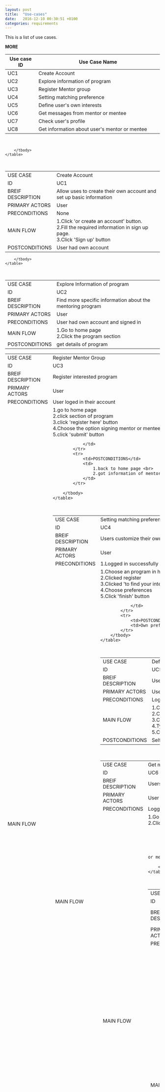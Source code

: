 ```yaml
---
layout: post
title:  "Use-cases"
date:   2016-12-10 00:30:51 +0100
categories: requirements
---
```


This is a list of use cases.

__MORE__

<!--  List OverView -->
<div class="table-responsive decisionTable"> 
	<table class="table table-bordered">
		<thead>
	      	<tr>
	        	<th>Use case ID</th>
	        	<th>Use Case Name</th>
	      	</tr>
    	</thead>
    	<tbody>
    		<col width="20%">
  			<col width="80%">    		
		    <tr>
		       	<td>UC1</td>
		        <td>Create Account</td>		        
		    </tr>
		    <tr>
		       	<td>UC2</td>
		        <td>Explore information of program </td>		        
		    </tr>
		    <tr>
		       	<td>UC3</td>
		        <td>Register Mentor group</td>		        
		    </tr>
		    <tr>
		       	<td>UC4</td>
		        <td>Setting matching preference</td>		        
		    </tr>
		    <tr>
		       	<td>UC5</td>
		        <td>Define user's own interests</td>		        
		    </tr>
		    <tr>
		       	<td>UC6</td>
		        <td>Get messages from mentor or mentee</td>		        
		    </tr>
		    <tr>
		       	<td>UC7</td>
		        <td>Check user's profile</td>		        
		    </tr>
		    <tr>
		       	<td>UC8</td>		        
		        <td>Get information about user's mentor or mentee</td>		        	        
		    </tr>
		</tbody>
	</table>
<br>
	<table class="table table-bordered">  <!-- Usecase1 -->
		<tbody>
			<col width="20%">
  			<col width="80%">
			<tr>
				<td>USE CASE</td>
				<td>Create Account</td>
			</tr>
			<tr>
				<td>ID</td>
				<td>UC1</td>
			</tr>
			<tr>
				<td>BREIF DESCRIPTION</td>
				<td>Allow uses to create their own account and set up basic information </td>
			</tr>
			<tr>
				<td>PRIMARY ACTORS</td>
				<td>User</td>
			</tr>
			<tr>
				<td>PRECONDITIONS</td>
				<td>None</td>
			</tr>
			<tr>
				<td>MAIN FLOW</td>
				<td>
					1.Click 'or create an account' button.<br/>
					2.Fill the required information in sign up page.<br/>
					3.Click 'Sign up' button
				</td>
			</tr>
			<tr>
				<td>POSTCONDITIONS</td>
				<td>User had own account</td>
			</tr>
			
		</tbody>
	</table>
<br>
	<table class="table table-bordered"> <!-- 2 -->
		<tbody>
			<col width="20%">
  			<col width="80%">
			<tr>
				<td>USE CASE</td>
				<td>Explore Information of program</td>
			</tr>
			<tr>
				<td>ID</td>
				<td>UC2</td>
			</tr>
			<tr>
				<td>BREIF DESCRIPTION</td>
				<td>Find more specific information about the mentoring program</td>
			</tr>
			<tr>
				<td>PRIMARY ACTORS</td>
				<td>User</td>
			</tr>
			<tr>
				<td>PRECONDITIONS</td>
				<td>User had own account and signed in</td>
			</tr>
			<tr>
				<td>MAIN FLOW</td>
				<td>
				1.Go to home page<br>
				2.Click the program section
				</td>
			</tr>
			<tr>
				<td>POSTCONDITIONS</td>
				<td>get details of program</td>
			</tr>
			
		</tbody>
	</table>
<br>
	<table class="table table-bordered"> <!-- 3 -->
		<tbody>
			<col width="20%">
  			<col width="80%">
			<tr>
				<td>USE CASE</td>
				<td>Register Mentor Group</td>
			</tr>
			<tr>
				<td>ID</td>
				<td>UC3</td>
			</tr>
			<tr>
				<td>BREIF DESCRIPTION</td>
				<td>Register interested program</td>
			</tr>
			<tr>
				<td>PRIMARY ACTORS</td>
				<td>User</td>
			</tr>
			<tr>
				<td>PRECONDITIONS</td>
				<td>User loged in their account</td>
			</tr>
			<tr>
				<td>MAIN FLOW</td>
				<td>
					1.go to home page<br>
					2.click section of program<br>
					3.click 'register here' button<br>
					4.Choose the option signing mentor or mentee <br>
					5.click 'submit' button

				</td>
			</tr>
			<tr>
				<td>POSTCONDITIONS</td>
				<td>
					1.back to home page <br>
					2.got information of mentor(if sign as mentee)
				</td>
			</tr>
			
		</tbody>
	</table>
<br>
	<table class="table table-bordered">
	  <!--  4 -->
		<tbody>
			<col width="20%">
  			<col width="80%">
			<tr>
				<td>USE CASE</td>
				<td>Setting matching preference</td>
			</tr>
			<tr>
				<td>ID</td>
				<td>UC4</td>
			</tr>
			<tr>
				<td>BREIF DESCRIPTION</td>
				<td>Users customize their own preferences for matching</td>
			</tr>
			<tr>
				<td>PRIMARY ACTORS</td>
				<td>User</td>
			</tr>
			<tr>
				<td>PRECONDITIONS</td>
				<td>
					1.Logged in successfully
				</td>
			</tr>
			<tr>
				<td>MAIN FLOW</td>
				<td>
					1.Choose an program in home page<br>
					2.Clicked register<br>
					3.Clicked 'to find your interests' button<br>
					4.Choose preferences<br>
					5.Click 'finish' button

				</td>
			</tr>
			<tr>
				<td>POSTCONDITIONS</td>
				<td>Own preferences being set up</td>
			</tr>	
		</tbody>
	</table>
<br>
	<table class="table table-bordered">  <!-- 5 -->
		<tbody>
			<col width="20%">
  			<col width="80%">
			<tr>
				<td>USE CASE</td>
				<td>Define user's own interests</td>
			</tr>
			<tr>
				<td>ID</td>
				<td>UC5</td>
			</tr>
			<tr>
				<td>BREIF DESCRIPTION</td>
				<td>Users define their own prefernce tags</td>
			</tr>
			<tr>
				<td>PRIMARY ACTORS</td>
				<td>User</td>
			</tr>
			<tr>
				<td>PRECONDITIONS</td>
				<td>Logged in successfully</td>
			</tr>
			<tr>
				<td>MAIN FLOW</td>
				<td>
					1.Choose an program in home page<br>
					2.Clicked register<br>
					3.Clicked 'to find your interests' button<br>
					4.Type in skill name <br>
					5.Click 'Add' button
				</td>
			</tr>
			<tr>
				<td>POSTCONDITIONS</td>
				<td>Self-defined tag being set up</td>
			</tr>	
		</tbody>
	</table>
<br>
	<table class="table table-bordered">  <!-- 6 -->
		<tbody>
			<col width="20%">
  			<col width="80%">
			<tr>
				<td>USE CASE</td>
				<td>Get messages from mentor or mentee</td>
			</tr>
			<tr>
				<td>ID</td>
				<td>UC6</td>
			</tr>
			<tr>
				<td>BREIF DESCRIPTION</td>
				<td>Users could get notified from their mentor or mentee</td>
			</tr>
			<tr>
				<td>PRIMARY ACTORS</td>
				<td>User</td>
			</tr>
			<tr>
				<td>PRECONDITIONS</td>
				<td>Logged in successfully</td>
			</tr>
			<tr>
				<td>MAIN FLOW</td>
				<td>
					1.Go to home page<br>
					2.Click the side-bar menu
					3.Clicked 'Contact' button
					
				</td>
			</tr>
			<tr>
				<td>POSTCONDITIONS</td>
				<td>Users could see notification from their mentee or mentor</td>
			</tr>
		</tbody>
	</table>
<br>
	<table class="table table-bordered">  <!-- 7 -->
		<tbody>
			<col width="20%">
  			<col width="80%">
			<tr>
				<td>USE CASE</td>
				<td>Check user's profile</td>
			</tr>
			<tr>
				<td>ID</td>
				<td>UC7</td>
			</tr>
			<tr>
				<td>BREIF DESCRIPTION</td>
				<td>Users could see information about themselves include current role and current programs registered</td>
			</tr>
			<tr>
				<td>PRIMARY ACTORS</td>
				<td>User</td>
			</tr>
			<tr>
				<td>PRECONDITIONS</td>
				<td>Logged in successfully</td>
			</tr>
			<tr>
				<td>MAIN FLOW</td>
				<td>
					1.Go to home page<br>
					2.Click the side-bar menu
					3.Clicked 'Profile' button
					
				</td>
			</tr>
			<tr>
				<td>POSTCONDITIONS</td>
				<td>Users could see their own profiles</td>
			</tr>
			
		</tbody>
	</table>
<br>
	<table class="table table-bordered">  <!-- 8 -->
		<tbody>
			<col width="20%">
  			<col width="80%">
			<tr>
				<td>USE CASE</td>
				<td>Get information about user's mentor or mentee</td>
			</tr>
			<tr>
				<td>ID</td>
				<td>UC8</td>
			</tr>
			<tr>
				<td>BREIF DESCRIPTION</td>
				<td>Users could see information about their mentor or mentee </td>
			</tr>
			<tr>
				<td>PRIMARY ACTORS</td>
				<td>User</td>
			</tr>
			<tr>
				<td>PRECONDITIONS</td>
				<td>Logged in successfully </td>
			</tr>
			<tr>
				<td>MAIN FLOW</td>
				<td>
					1.Go to home page<br>
					2.Click the side-bar menu
					3.Clicked 'My mentor' button or 'My mentee' button
					
				</td>
			</tr>
			<tr>
				<td>POSTCONDITIONS</td>
				<td>Users could see their mentor or mentee's information</td>
			</tr>
			
		</tbody>
	</table>
</div>

<a href="#top" class="btn btn-primary">^ Back to top</a>

